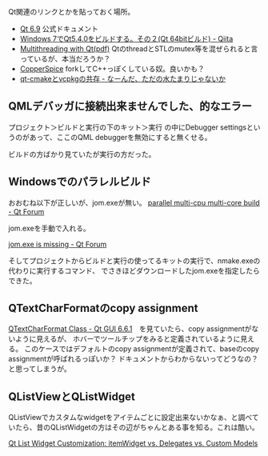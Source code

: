 Qt関連のリンクとかを貼っておく場所。

- [Qt 6.9](https://doc.qt.io/qt-6/) 公式ドキュメント
- [Windows 7でQt5.4.0をビルドする。その２(Qt 64bitビルド) - Qiita](https://qiita.com/Chironian/items/acb465f388aa75f5d6a5)
- [Multithreading with Qt(pdf)](https://www.kdab.com/wp-content/uploads/stories/multithreading-with-qt-1.pdf) QtのthreadとSTLのmutex等を混ぜられると言っているが、本当だろうか？
- [CopperSpice](https://www.copperspice.com/) forkしてC++っぽくしている奴。良いかも？
- [qt-cmakeとvcpkgの共存 - なーんだ、ただの水たまりじゃないか](https://karino2.github.io/2025/04/22/qt_vcpkg_cmake.html)

## QMLデバッガに接続出来ませんでした、的なエラー

プロジェクト＞ビルドと実行の下のキット＞実行 の中にDebugger settingsというのがあって、ここのQML debuggerを無効にすると無くせる。

ビルドの方ばかり見ていたが実行の方だった。

## Windowsでのパラレルビルド

おおむね以下が正しいが、jom.exeが無い。 [parallel multi-cpu multi-core build - Qt Forum](https://forum.qt.io/topic/70247/parallel-multi-cpu-multi-core-build/5)

jom.exeを手動で入れる。

[jom.exe is missing - Qt Forum](https://forum.qt.io/topic/121491/jom-exe-is-missing/2)

そしてプロジェクトからビルドと実行の使ってるキットの実行で、nmake.exeの代わりに実行するコマンド、
でさきほどダウンロードしたjom.exeを指定したらできた。

## QTextCharFormatのcopy assignment

[QTextCharFormat Class - Qt GUI 6.6.1](https://doc.qt.io/qt-6/qtextcharformat.html)　を見ていたら、copy assignmentがないように見えるが、
ホバーでツールチップをみると定義されているように見える。
このケースではデフォルトのcopy assignmentが定義されて、baseのcopy assignmentが呼ばれるっぽいか？
ドキュメントからわからないってどうなの？と思ってしまうが。

## QListViewとQListWidget

QListViewでカスタムなwidgetをアイテムごとに設定出来ないかなぁ、と調べていたら、昔のQListWidgetの方はその辺がちゃんとある事を知る。これは酷い。

[Qt List Widget Customization: itemWidget vs. Delegates vs. Custom Models](https://runebook.dev/en/articles/qt/qlistwidget/itemWidget)